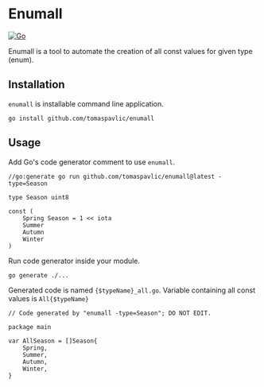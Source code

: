 # Enumall
[![Go](https://github.com/tomaspavlic/enumall/actions/workflows/go.yml/badge.svg)](https://github.com/tomaspavlic/enumall/actions/workflows/go.yml)

Enumall is a tool to automate the creation of all const values for given type (enum). 

## Installation

`enumall` is installable command line application.

```
go install github.com/tomaspavlic/enumall
```

## Usage

Add Go's code generator comment to use `enumall`.

```golang
//go:generate go run github.com/tomaspavlic/enumall@latest -type=Season

type Season uint8

const (
    Spring Season = 1 << iota
    Summer
    Autumn
    Winter
)
```

Run code generator inside your module.
```
go generate ./...
```

Generated code is named `{$typeName}_all.go`. Variable containing all const values is `All{$typeName}`

```golang
// Code generated by "enumall -type=Season"; DO NOT EDIT.

package main

var AllSeason = []Season{
	Spring,
	Summer,
	Autumn,
	Winter,
}

```

